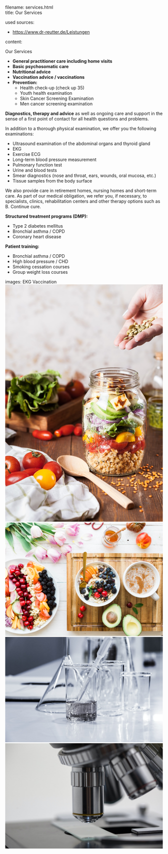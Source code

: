 filename: services.html  
title: Our Services

used sources:
- https://www.dr-reutter.de/Leistungen

content:

Our Services

- **General practitioner care including home visits**
- **Basic psychosomatic care**
- **Nutritional advice**
- **Vaccination advice / vaccinations**
- **Prevention:**
    - Health check-up (check up 35)
    - Youth health examination
    - Skin Cancer Screening Examination
    - Men cancer screening examination

**Diagnostics, therapy and advice** as well as ongoing care and support in the sense of a first point of contact for all health questions and problems.

In addition to a thorough physical examination, we offer you the following examinations:
- Ultrasound examination of the abdominal organs and thyroid gland
- EKG
- Exercise ECG
- Long-term blood pressure measurement
- Pulmonary function test
- Urine and blood tests
- Smear diagnostics (nose and throat, ears, wounds, oral mucosa, etc.)
- Tissue samples from the body surface

We also provide care in retirement homes, nursing homes and short-term care.
As part of our medical obligation, we refer you, if necessary, to specialists, clinics, rehabilitation centers and other therapy options such as B. Continue cure.

**Structured treatment programs (DMP):**
- Type 2 diabetes mellitus
- Bronchial asthma / COPD
- Coronary heart disease

**Patient training:**
- Bronchial asthma / COPD
- High blood pressure / CHD
- Smoking cessation courses
- Group weight loss courses


images:
EKG
Vaccination
![Nutritons](../images/nutrition.jpg)
![Nutritons 2](../images/nutrition2.jpg)
![Labor Utils](../images/labor-utils.jpg)
![Labor Utils 2](../images/labor-utils2.jpg)